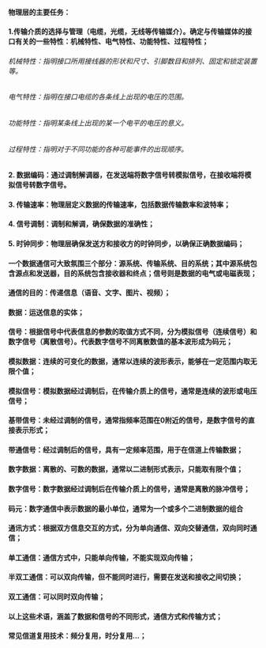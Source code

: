 #### 物理层的主要任务：
#### 1.传输介质的选择与管理（电缆，光缆，无线等传输媒介）。确定与传输媒体的接口有关的一些特性：机械特性、电气特性、功能特性、过程特性；
###### 机械特性：指明接口所用接线器的形状和尺寸、引脚数目和排列、固定和锁定装置等。
###### 电气特性：指明在接口电缆的各条线上出现的电压的范围。
###### 功能特性：指明某条线上出现的某一个电平的电压的意义。
###### 过程特性：指明对于不同功能的各种可能事件的出现顺序。
#### 2. 数据编码：通过调制解调器，在发送端将数字信号转模拟信号，在接收端将模拟信号转数字信号。
#### 3. 传输速率：物理层定义数据的传输速率，包括数据传输数率和波特率；
#### 4. 信号调制：调制和解调，确保数据的准确性；
#### 5. 时钟同步：物理层确保发送方和接收方的时钟同步，以确保正确数据编码；

#### 一个数据通信可大致氛围三个部分：源系统、传输系统、目的系统；其中源系统包含源点和发送器，目的系统包含接收器和终点；信号则是数据的电气或电磁表现；
#### 通信的目的：传递信息（语音、文字、图片、视频）；
#### 数据：运送信息的实体；
#### 信号：根据信号中代表信息的参数的取值方式不同，分为模拟信号（连续信号）和数字信号（离散信号）。代表数字信号不同离散数值的基本波形成为码元；
#### 模拟数据：连续的可变化的数据，通常以连续的波形表示，能够在一定范围内取无限个值；
#### 模拟信号：模拟数据经过调制后，在传输介质上的信号，通常是连续的波形或电压信号；
#### 基带信号：未经过调制的信号，通常指频率范围在0附近的信号，是数字信号的直接表示形式；
#### 带通信号：经过调制后的信号，具有一定频率范围，用于在信道上传输数据；
#### 数字数据：离散的、可数的数据，通常以二进制形式表示，只能取有限个值；
#### 数字信号：数字数据经过调制后在传输介质上的信号，通常是离散的脉冲信号；
#### 码元：数字通信中表示数据的最小单位，通常为一个或多个二进制数据的组合
#### 通讯方式：根据双方信息交互的方式，分为单向通信、双向交替通信，双向同时通信；
#### 单工通信：通信方式中，只能单向传输，不能实现双向传输；
#### 半双工通信：可以双向传输，但不能同时进行，需要在发送和接收之间切换；
#### 双工通信：可以同时双向传输；
#### 以上这些术语，涵盖了数据和信号的不同形式，通信方式和传输方式；

#### 常见信道复用技术：频分复用，时分复用...；

